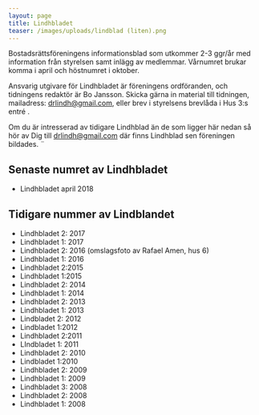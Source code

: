 ```yaml
---
layout: page
title: Lindhbladet
teaser: /images/uploads/lindblad (liten).png
---
```

Bostadsrättsföreningens informationsblad som utkommer 2-3 ggr/år med information från styrelsen samt inlägg av medlemmar. Vårnumret brukar komma i april och höstnumret i oktober.

Ansvarig utgivare för Lindhbladet är föreningens ordföranden, och tidningens redaktör är Bo Jansson. Skicka gärna in material till tidningen, mailadress: drlindh@gmail.com, eller brev i styrelsens brevlåda i Hus 3:s entré .

Om du är intresserad av tidigare Lindhblad än de som ligger här nedan så hör av Dig till drlindh@gmail.com där finns Lindhblad sen föreningen bildades. ¨

## Senaste numret av Lindhbladet
- Lindhbladet april 2018
## Tidigare nummer av Lindblandet
- Lindhbladet 2: 2017
- Lindhbladet 1: 2017
- Lindhbladet 2: 2016 (omslagsfoto av Rafael Amen, hus 6)
- Lindhbladet 1: 2016
- Lindhbladet 2:2015
- Lindhbladet 1:2015
- Lindhbladet 2: 2014
- Lindhbladet 1: 2014
- Lindhbladet 2: 2013
- Lindhbladet 1: 2013
- Lindbladet 2: 2012
- Lindbladet 1:2012
- Lindhbladet 2:2011
- LIndbladet 1: 2011
- Lindhbladet 2: 2010
- Lindbladet 1:2010
- Lindhbladet 2: 2009
- Lindhbladet 1: 2009
- Lindhbladet 3: 2008
- Lindhbladet 2: 2008
- Lindhbladet 1: 2008
